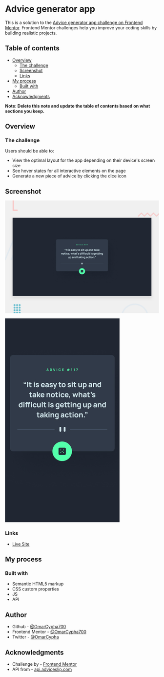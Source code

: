 # Advice generator app

This is a solution to the [Advice generator app challenge on Frontend Mentor](https://www.frontendmentor.io/challenges/advice-generator-app-QdUG-13db). Frontend Mentor challenges help you improve your coding skills by building realistic projects.

## Table of contents

- [Overview](#overview)
  - [The challenge](#the-challenge)
  - [Screenshot](#screenshot)
  - [Links](#links)
- [My process](#my-process)
  - [Built with](#built-with)
- [Author](#author)
- [Acknowledgments](#acknowledgments)

**Note: Delete this note and update the table of contents based on what sections you keep.**

## Overview

### The challenge

Users should be able to:

- View the optimal layout for the app depending on their device's screen size
- See hover states for all interactive elements on the page
- Generate a new piece of advice by clicking the dice icon

## Screenshot

![Desktop View](./design/desktop-preview.jpg)

![Mobile View](./design/mobile-design.jpg)

### Links
- [Live Site](https://randadvicecypha.netlify.app/)

## My process

### Built with

- Semantic HTML5 markup
- CSS custom properties
- JS 
- API

## Author

- Github - [@OmarCypha700](https://github.com/OmarCypha700)
- Frontend Mentor - [@OmarCypha700](https://www.frontendmentor.io/profile/OmarCypha700)
- Twitter - [@OmarCypha](https://www.twitter.com/OmarCypha)

## Acknowledgments
- Challenge by - [Frontend Mentor](https://www.frontendmentor.io)
- API from - [api.adviceslip.com](https://api.adviceslip.com)